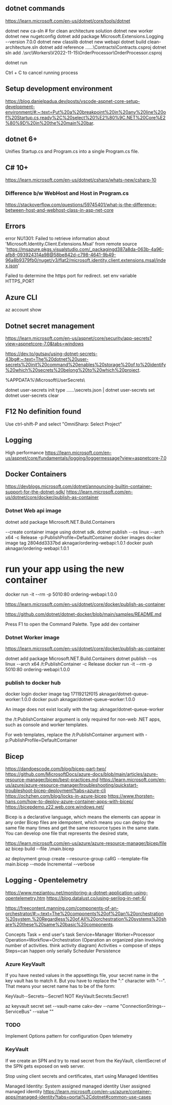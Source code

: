 ## dotnet commands
https://learn.microsoft.com/en-us/dotnet/core/tools/dotnet

dotnet new ca-sln # for clean architecture solution
dotnet new worker
dotnet new nugetconfig
dotnet add package Microsoft.Extensions.Logging --version 7.0.0
dotnet new classlib
dotnet new webapi
dotnet build clean-architecture.sln
dotnet add reference ..\..\..\Contracts\Contracts.csproj
dotnet sln add .\src\Workers\V2022-11-15\OrderProcessor\OrderProcessor.csproj

dotnet run

Ctrl + C to cancel running process 

## Setup development environment
https://blog.danielpadua.dev/posts/vscode-aspnet-core-setup-development-environment/#:~:text=Put%20a%20breakpoint%20in%20any%20line%20of%20Startup.cs,ready%2C%20select%20%E2%80%9C.NET%20Core%E2%80%9D%20in%20the%20main%20bar.

## dotnet 6+
Unifies Startup.cs and Program.cs into a single Program.cs file.

## C# 10+
https://learn.microsoft.com/en-us/dotnet/csharp/whats-new/csharp-10


### Difference b/w WebHost and Host in Program.cs
https://stackoverflow.com/questions/59745401/what-is-the-difference-between-host-and-webhost-class-in-asp-net-core

## Errors
error NU1301: Failed to retrieve information about 'Microsoft.Identity.Client.Extensions.Msal' from remote source 'https://msazure.pkgs.visualstudio.com/_packagingd387a8da-063b-4a96-afb8-093924314a98@58be842d-c798-4641-9b49-96a8b9379fb0/nuget/v3/flat2/microsoft.identity.client.extensions.msal/index.json'

Failed to determine the https port for redirect.
set env variable HTTPS_PORT

## Azure CLI
az account show

## Dotnet secret management
https://learn.microsoft.com/en-us/aspnet/core/security/app-secrets?view=aspnetcore-7.0&tabs=windows

https://dev.to/gutsav/using-dotnet-secrets-43bg#:~:text=The%20dotnet%20user-secrets%20init%20command%20enables%20storage%20of,to%20identify%20which%20secrets%20belong%20to%20which%20project.

%APPDATA%\Microsoft\UserSecrets\

dotnet user-secrets init
type ..\..\..\secrets.json | dotnet user-secrets set
dotnet user-secrets clear

## F12 No definition found
Use ctrl-shift-P and select "OmniSharp: Select Project"

## Logging

High performance
https://learn.microsoft.com/en-us/aspnet/core/fundamentals/logging/loggermessage?view=aspnetcore-7.0

## Docker Containers

https://devblogs.microsoft.com/dotnet/announcing-builtin-container-support-for-the-dotnet-sdk/
https://learn.microsoft.com/en-us/dotnet/core/docker/publish-as-container

### Dotnet Web api image
dotnet add package Microsoft.NET.Build.Containers

--create container image using dotnet sdk.
dotnet publish --os linux --arch x64 -c Release -p:PublishProfile=DefaultContainer
docker images
docker image tag 2804dd3337bd aknagar/ordering-webapi:1.0.1
docker push aknagar/ordering-webapi:1.0.1

# run your app using the new container
docker run -it --rm -p 5010:80 ordering-webapi:1.0.0

https://learn.microsoft.com/en-us/dotnet/core/docker/publish-as-container

https://github.com/dotnet/dotnet-docker/blob/main/samples/README.md

Press F1 to open the Command Palette.
Type add dev container

### Dotnet Worker image
https://learn.microsoft.com/en-us/dotnet/core/docker/publish-as-container

dotnet add package Microsoft.NET.Build.Containers
dotnet publish --os linux --arch x64 /t:PublishContainer -c Release
docker run -it --rm -p 5010:80 ordering-webapi:1.0.0

### publish to docker hub
docker login
docker image tag 17119212f015 aknagar/dotnet-queue-worker:1.0.0
docker push aknagar/dotnet-queue-worker:1.0.0

An image does not exist locally with the tag: aknagar/dotnet-queue-worker

the /t:PublishContainer argument is only required for non-web .NET apps, such as console and worker templates.

For web templates, replace the /t:PublishContainer argument with -p:PublishProfile=DefaultContainer

## Bicep
https://dandoescode.com/blog/bicep-part-two/
https://github.com/MicrosoftDocs/azure-docs/blob/main/articles/azure-resource-manager/bicep/best-practices.md 
https://learn.microsoft.com/en-us/azure/azure-resource-manager/troubleshooting/quickstart-troubleshoot-bicep-deployment?tabs=azure-cli 
https://ochzhen.com/blog/locks-in-azure-bicep
https://www.thorsten-hans.com/how-to-deploy-azure-container-apps-with-bicep/
https://bicepdemo.z22.web.core.windows.net/ 

Bicep is a declarative language, which means the elements can appear in any order
Bicep files are idempotent, which means you can deploy the same file many times and get the same resource types in the same state. You can develop one file that represents the desired state,

https://learn.microsoft.com/en-us/azure/azure-resource-manager/bicep/file
az bicep build --file .\main.bicep

az deployment group create --resource-group caRG --template-file main.bicep --mode Incremental --verbose

## Logging - Opentelemetry
https://www.meziantou.net/monitoring-a-dotnet-application-using-opentelemetry.htm
https://blog.datalust.co/using-serilog-in-net-6/


https://freecontent.manning.com/components-of-an-orchestrator/#:~:text=The%20components%20of%20an%20orchestration%20system.%20Regardless%20of,All%20orchestration%20systems%20share%20these%20same%20basic%20components.


Concepts
Task = end user's task
Service=Manager
Worker=Processor
    Operation=Workflow=Orchestration (Operation an organized plan involving number of activities. think activity diagram)
    Activities = compose of steps
    Steps=can happen only serially
Scheduler
Persistence

### Azure KeyVault

If you have nested values in the appsettings file, your secret name in the key vault has to match it. But you have to replace the ":" character with "--". That means your secret name has to be of the form:

KeyVault--Secrets--Secret1
NOT
KeyVault:Secrets:Secret1

az keyvault secret set --vault-name cakv-dev --name "ConnectionStrings--ServiceBus" --value "<your-connectionstring>"

### TODO
Implement Options pattern for configuration
Open telemetry


### KeyVault
If we create an SPN and try to read secret from the KeyVault, clientSecret of the SPN gets exposed on web server.

Stop using client secrets and certificates, start using Managed Identities

Managed Identity:
    System assigned managed identity
    User assigned managed identity
https://learn.microsoft.com/en-us/azure/container-apps/managed-identity?tabs=portal%2Cdotnet#common-use-cases
